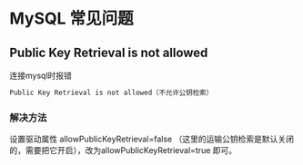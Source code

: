 # MySQL 常见问题

## Public Key Retrieval is not allowed

连接mysql时报错

```txt
Public Key Retrieval is not allowed（不允许公钥检索）
```

### 解决方法

设置驱动属性 allowPublicKeyRetrieval=false （这里的运输公钥检索是默认关闭的，需要把它开启），改为allowPublicKeyRetrieval=true 即可。